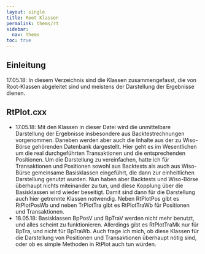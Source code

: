 ```yaml
---
layout: single
title: Root Klassen
permalink: thems/rt
sidebar:
  nav: thems
toc: true 
---
```


## Einleitung

17.05.18: In diesem Verzeichnis sind die Klassen zusammengefasst, die von 
Root-Klassen abgeleitet sind und meistens der Darstellung der Ergebnisse dienen.

## RtPlot.cxx

- 17.05.18: Mit den Klassen in dieser Datei wird die unmittelbare Darstellung der
Ergebnisse insbesondere aus Backtestrechnungen vorgenommen. Daneben werden aber 
auch die Inhalte aus der zu Wiso-Börse gehörenden Datenbank dargestellt. Hier 
geht es im Wesentlichen um die real durchgeführten Transaktionen und die 
entsprechenden Positionen. Um die Darstellung zu vereinfachen, hatte ich für 
Transaktionen und Positionen sowohl aus Backtests als auch aus Wiso-Bürse 
gemeinsame Basisklassen eingeführt, die dann zur einheitlichen Darstellung
genutzt wurden. Nun haben aber Backtests und Wiso-Börse überhaupt nichts miteinander
zu tun, und diese Kopplung über die Basisklassen wird wieder beseitigt.
Damit sind dann für die Darstellung auch hier getrennte Klassen notwendig. Neben
RtPlotPos gibt es RtPlotPosWb und neben TrPlotTra gibt es RtPlotTraWb für
Positionen und Transaktionen.
- 18.05.18: Basisklassen BpPosV und BpTraV werden nicht mehr benutzt, und alles
scheint zu funktionieren. Allerdings gibt es RtPlotTraMk nur für BpTra, und nicht
für BpTraWb. Auch frage ich mich, ob diese Klassen für die Darstellung von 
Positionen  und Transaktionen überhaupt nötig sind, oder ob es simple Methoden in
RtPlot auch tun würden.

